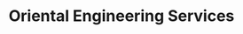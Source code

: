 ---
title: "Oriental Engineering Services"
url: /karachi/oriental-engineering-services/
shop: Elektronik
---